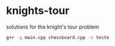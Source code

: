 # knights-tour
solutions for the knight's tour problem


```bash
g++ -g main.cpp chessboard.cpp -o teste
```